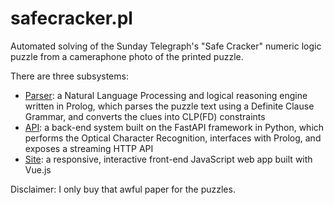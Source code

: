 # safecracker.pl

Automated solving of the Sunday Telegraph's "Safe Cracker" numeric logic puzzle from a cameraphone photo of the printed puzzle.

There are three subsystems:

 - [Parser](parser): a Natural Language Processing and logical reasoning engine written in Prolog, which parses the puzzle text using a Definite Clause Grammar, and converts the clues into CLP(FD) constraints
 - [API](web/api2): a back-end system built on the FastAPI framework in Python, which performs the Optical Character Recognition, interfaces with Prolog, and exposes a streaming HTTP API
 - [Site](web/site): a responsive, interactive front-end JavaScript web app built with Vue.js

Disclaimer: I only buy that awful paper for the puzzles.
